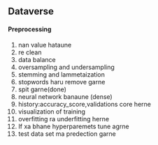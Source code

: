 ## Dataverse

#### Preprocessing
1. nan value hataune
2. re clean
3. data balance
4. oversampling and undersampling
5. stemming and lammetaization
6. stopwords haru remove garne
7. spit garne(done)
8. neural network banaune (dense)
9. history:accuracy_score,validations core herne
10. visualization of training
11. overfitting ra underfitting herne
12. If xa bhane hyperparemets tune agrne
13.  test data set ma predection garne
